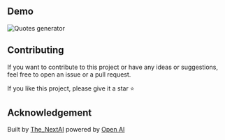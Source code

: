 ## Demo

![Quotes generator](https://res.cloudinary.com/dwdntz8et/image/upload/v1680454829/chatMate_xc32iw.png)

## Contributing

If you want to contribute to this project or have any ideas or suggestions, feel free to open an issue or a pull request.

If you like this project, please give it a star ⭐️

## Acknowledgement

Built by [The_NextAI](https://www.github.com/pradeep8577) powered by [Open AI](https://openai.com/)
